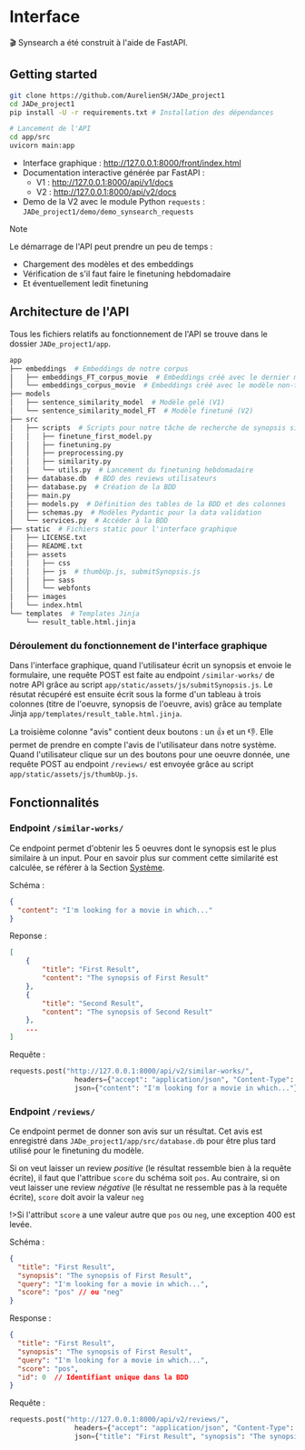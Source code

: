 # Interface

:clapper: Synsearch a été construit à l'aide de FastAPI. 

## Getting started

```bash
git clone https://github.com/AurelienSH/JADe_project1
cd JADe_project1
pip install -U -r requirements.txt # Installation des dépendances

# Lancement de l'API
cd app/src
uvicorn main:app
```

- Interface graphique : <http://127.0.0.1:8000/front/index.html>
- Documentation interactive générée par FastAPI :
  - V1 : <http://127.0.0.1:8000/api/v1/docs>
  - V2 : <http://127.0.0.1:8000/api/v2/docs>
- Demo de la V2 avec le module Python `requests` : `JADe_project1/demo/demo_synsearch_requests` 

>[!note]
>Le démarrage de l'API peut prendre un peu de temps :
>
>- Chargement des modèles et des embeddings
>- Vérification de s'il faut faire le finetuning hebdomadaire
>- Et éventuellement ledit finetuning

## Architecture de l'API

Tous les fichiers relatifs au fonctionnement de l'API se trouve dans le dossier `JADe_project1/app`. 

```bash
app
├── embeddings  # Embeddings de notre corpus 
│   ├── embeddings_FT_corpus_movie  # Embeddings créé avec le dernier modèle finetuné
│   └── embeddings_corpus_movie  # Embeddings créé avec le modèle non-finetuné
├── models
│   ├── sentence_similarity_model  # Modèle gelé (V1)
│   └── sentence_similarity_model_FT  # Modèle finetuné (V2)
├── src
│   ├── scripts  # Scripts pour notre tâche de recherche de synopsis similaires
│   │   ├── finetune_first_model.py
│   │   ├── finetuning.py
│   │   ├── preprocessing.py
│   │   ├── similarity.py
│   │   └── utils.py  # Lancement du finetuning hebdomadaire
│   ├── database.db  # BDD des reviews utilisateurs 
│   ├── database.py  # Création de la BDD
│   ├── main.py
│   ├── models.py  # Définition des tables de la BDD et des colonnes
│   ├── schemas.py  # Modèles Pydantic pour la data validation
│   └── services.py  # Accéder à la BDD
├── static  # Fichiers static pour l'interface graphique
│   ├── LICENSE.txt
│   ├── README.txt
│   ├── assets
│   │   ├── css
│   │   ├── js  # thumbUp.js, submitSynopsis.js
│   │   ├── sass
│   │   └── webfonts
│   ├── images
│   └── index.html
└── templates  # Templates Jinja 
    └── result_table.html.jinja
```

### Déroulement du fonctionnement de l'interface graphique

Dans l'interface graphique, quand l'utilisateur écrit un synopsis et envoie le formulaire, une requête POST est faite au endpoint `/similar-works/` de notre API grâce au script `app/static/assets/js/submitSynopsis.js`. Le résutat récupéré est ensuite écrit sous la forme d'un tableau à trois colonnes (titre de l'oeuvre, synopsis de l'oeuvre, avis) grâce au template Jinja `app/templates/result_table.html.jinja`. 

La troisième colonne "avis" contient deux boutons : un :+1: et un :-1:. Elle permet de prendre en compte l'avis de l'utilisateur dans notre système. Quand l'utilisateur clique sur un des boutons pour une oeuvre donnée, une requête POST au endpoint `/reviews/` est envoyée grâce au script `app/static/assets/js/thumbUp.js`.

## Fonctionnalités

### Endpoint `/similar-works/`

Ce endpoint permet d'obtenir les 5 oeuvres dont le synopsis est le plus similaire à un input. Pour en savoir plus sur comment cette similarité est calculée, se référer à la Section [Système](./02_systeme.md).

Schéma : 

```json
{
  "content": "I'm looking for a movie in which..."
}
```

Reponse :

```json
[ 
    {
        "title": "First Result",
        "content": "The synopsis of First Result"
    },
    {
        "title": "Second Result", 
        "content": "The synopsis of Second Result"
    },
    ...
]
```

Requête : 

```python
requests.post("http://127.0.0.1:8000/api/v2/similar-works/", 
                headers={"accept": "application/json", "Content-Type": "application/json"}, 
                json={"content": "I'm looking for a movie in which..."})
```

### Endpoint `/reviews/`

Ce endpoint permet de donner son avis sur un résultat. Cet avis est enregistré dans `JADe_project1/app/src/database.db` pour être plus tard utilisé pour le finetuning du modèle. 

Si on veut laisser un review *positive* (le résultat ressemble bien à la requête écrite), il faut que l'attribue `score` du schéma soit `pos`. Au contraire, si on veut laisser une review *négative* (le résultat ne ressemble pas à la requête écrite), `score` doit avoir la valeur `neg`

!>Si l'attribut `score` a une valeur autre que `pos` ou `neg`, une exception 400 est levée. 

Schéma : 

```json
{
  "title": "First Result",
  "synopsis": "The synopsis of First Result",
  "query": "I'm looking for a movie in which...",
  "score": "pos" // ou "neg"
}
```

Response : 

```json
{
  "title": "First Result",
  "synopsis": "The synopsis of First Result",
  "query": "I'm looking for a movie in which...",
  "score": "pos", 
  "id": 0  // Identifiant unique dans la BDD
}
```

Requête : 

```python
requests.post("http://127.0.0.1:8000/api/v2/reviews/", 
                headers={"accept": "application/json", "Content-Type": "application/json"}, 
                json={"title": "First Result", "synopsis": "The synopsis of First Result", "query": "I'm looking for a movie in which...", "score": "pos"})
```